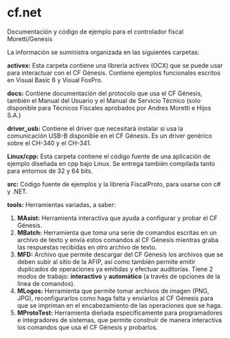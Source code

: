 # cf.netDocumentación y código de ejemplo para el controlador fiscal Moretti/GenesisLa información se suministra organizada en las siguientes carpetas:**activex:** Esta carpeta contiene una librería activex (OCX) que se puede usar para interactuar con el CF Génesis. Contiene ejemplos funcionales escritos en Visual Basic 6 y Visual FoxPro.**docs:** Contiene documentación del protocolo que usa el CF Génesis, también el Manual del Usuario y el Manual de Servicio Técnico (solo disponible para Técnicos Fiscales aprobados por Andres Moretti e Hijos S.A.)**driver_usb:** Contiene el driver que necesitará instalar si usa la comunicación USB-B disponible en el CF Génesis. Es un driver genérico sobre el CH-340 y el CH-341.**Linux/cpp:** Esta carpeta contiene el código fuente de una aplicación de ejemplo diseñada en cpp bajo Linux. Se entrega también compilada tanto para entornos de 32 y 64 bits.**src:** Código fuente de ejemplos y la librería FiscalProto, para usarse con c# y .NET.**tools:** Herramientas variadas, a saber:1. **MAsist:** Herramienta interactiva que ayuda a configurar y probar el CF Génesis.1. **MBatch:** Herramienta que toma una serie de comandos escritas en un archivo de texto y envía estos comandos al CF Génesis mientras graba las respuestas recibidas en otro archivo de texto.1. **MFD:** Archivo que permite descargar del CF Génesis los archivos que se deben subir al sitio de la AFIP, así como también permite emitir duplicados de operaciones ya emitidas y efectuar auditorías. Tiene 2 modos de trabajo: **interactivo** y **automático** (a través de opciones de la línea de comandos).1. **MLogos:** Herramienta que permite tomar archivos de imagen (PNG, JPG), reconfigurarlos como haga falta y enviarlos al CF Génesis para que se impriman en el encabezamiento de las operaciones que se haga.1. **MProtoTest:** Herramienta dieñada específicamente para programadores e integradores de sistemas, que permite construir de manera interactiva los comandos que usa el CF Génesis y probarlos.